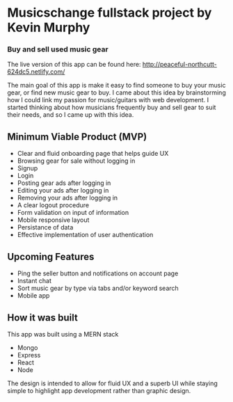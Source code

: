 # Musicschange fullstack project by Kevin Murphy

### Buy and sell used music gear

The live version of this app can be found here: http://peaceful-northcutt-624dc5.netlify.com/

The main goal of this app is make it easy to find someone to buy your music gear, or find new music gear to buy.
I came about this idea by brainstorming how I could link my passion for music/guitars with web development.
I started thinking about how musicians frequently buy and sell gear to suit their needs, and so I came up with this idea.

## Minimum Viable Product (MVP)
* Clear and fluid onboarding page that helps guide UX
* Browsing gear for sale without logging in
* Signup
* Login
* Posting gear ads after logging in
* Editing your ads after logging in
* Removing your ads after logging in
* A clear logout procedure
* Form validation on input of information
* Mobile responsive layout
* Persistance of data
* Effective implementation of user authentication

## Upcoming Features
* Ping the seller button and notifications on account page
* Instant chat
* Sort music gear by type via tabs and/or keyword search
* Mobile app

## How it was built
This app was built using a MERN stack
* Mongo
* Express
* React
* Node

The design is intended to allow for fluid UX and a superb UI while staying simple to highlight app development rather than graphic design.